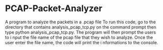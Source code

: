 # PCAP-Packet-Analyzer
A program to analyze the packets in a .pcap file
To run this code, go to the directory that contains analysis_pcap_tcp.py on the command prompt
then type python analysis_pcap_tcp.py. The program will then prompt the users to i nput the file
name of the pcap file that they wish to analyze. Once the user enter the file name, the code will
print the i nformations to the console.
